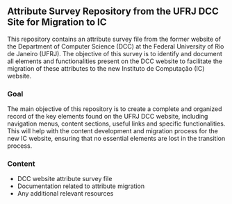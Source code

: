 ## Attribute Survey Repository from the UFRJ DCC Site for Migration to IC

This repository contains an attribute survey file from the former website of the Department of Computer Science (DCC) at the Federal University of Rio de Janeiro (UFRJ). The objective of this survey is to identify and document all elements and functionalities present on the DCC website to facilitate the migration of these attributes to the new Instituto de Computação (IC) website.

### Goal

The main objective of this repository is to create a complete and organized record of the key elements found on the UFRJ DCC website, including navigation menus, content sections, useful links and specific functionalities. This will help with the content development and migration process for the new IC website, ensuring that no essential elements are lost in the transition process.

### Content

- DCC website attribute survey file
- Documentation related to attribute migration
- Any additional relevant resources


